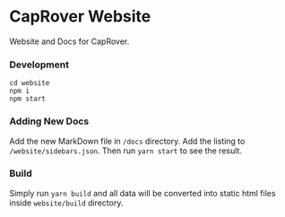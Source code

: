 # CapRover Website
Website and Docs for CapRover.

### Development

```
cd website
npm i
npm start
```

### Adding New Docs

Add the new MarkDown file in `/docs` directory. Add the listing to `/website/sidebars.json`. Then run `yarn start` to see the result.


### Build

Simply run `yarn build` and all data will be converted into static html files inside `website/build` directory.

